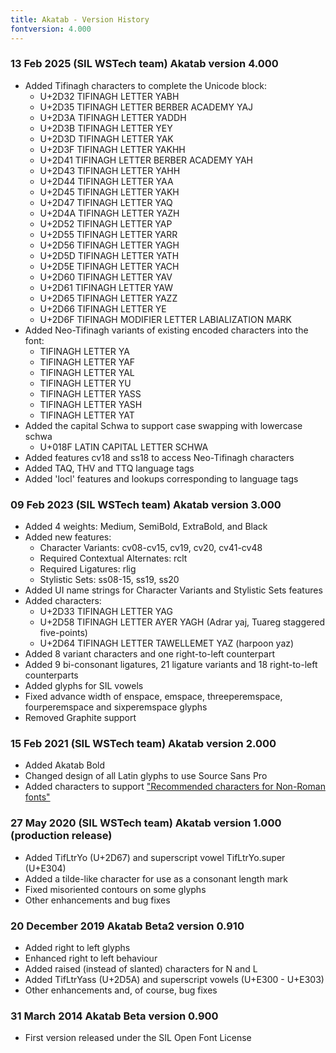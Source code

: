```yaml
---
title: Akatab - Version History
fontversion: 4.000
---
```


### 13 Feb 2025	(SIL WSTech team) Akatab version 4.000
- Added Tifinagh characters to complete the Unicode block: 
    - U+2D32 TIFINAGH LETTER YABH
    - U+2D35 TIFINAGH LETTER BERBER ACADEMY YAJ
    - U+2D3A TIFINAGH LETTER YADDH
    - U+2D3B TIFINAGH LETTER YEY
    - U+2D3D TIFINAGH LETTER YAK
    - U+2D3F TIFINAGH LETTER YAKHH
    - U+2D41 TIFINAGH LETTER BERBER ACADEMY YAH
    - U+2D43 TIFINAGH LETTER YAHH
    - U+2D44 TIFINAGH LETTER YAA
    - U+2D45 TIFINAGH LETTER YAKH
    - U+2D47 TIFINAGH LETTER YAQ
    - U+2D4A TIFINAGH LETTER YAZH
    - U+2D52 TIFINAGH LETTER YAP
    - U+2D55 TIFINAGH LETTER YARR
    - U+2D56 TIFINAGH LETTER YAGH
    - U+2D5D TIFINAGH LETTER YATH
    - U+2D5E TIFINAGH LETTER YACH
    - U+2D60 TIFINAGH LETTER YAV
    - U+2D61 TIFINAGH LETTER YAW
    - U+2D65 TIFINAGH LETTER YAZZ
    - U+2D66 TIFINAGH LETTER YE
    - U+2D6F TIFINAGH MODIFIER LETTER LABIALIZATION MARK
- Added Neo-Tifinagh variants of existing encoded characters into the font: 
    - TIFINAGH LETTER YA
    - TIFINAGH LETTER YAF
    - TIFINAGH LETTER YAL
    - TIFINAGH LETTER YU
    - TIFINAGH LETTER YASS
    - TIFINAGH LETTER YASH
    - TIFINAGH LETTER YAT 
 - Added the capital Schwa to support case swapping with lowercase schwa
    - U+018F LATIN CAPITAL LETTER SCHWA
- Added features cv18 and ss18 to access Neo-Tifinagh characters
- Added TAQ, THV and TTQ language tags
- Added 'locl' features and lookups corresponding to language tags

### 09 Feb 2023 (SIL WSTech team) Akatab version 3.000
- Added 4 weights: Medium, SemiBold, ExtraBold, and Black
- Added new features: 
    - Character Variants: cv08-cv15, cv19, cv20, cv41-cv48 
	- Required Contextual Alternates: rclt 
	- Required Ligatures: rlig 
	- Stylistic Sets: ss08-15, ss19, ss20
- Added UI name strings for Character Variants and Stylistic Sets features
- Added characters: 
    - U+2D33 TIFINAGH LETTER YAG
	- U+2D58 TIFINAGH LETTER AYER YAGH (Adrar yaj, Tuareg staggered five-points)
	- U+2D64 TIFINAGH LETTER TAWELLEMET YAZ (harpoon yaz)
- Added 8 variant characters and one right-to-left counterpart
- Added 9 bi-consonant ligatures, 21 ligature variants and 18 right-to-left counterparts
- Added glyphs for SIL vowels
- Fixed advance width of enspace, emspace, threeperemspace, fourperemspace and sixperemspace glyphs
- Removed Graphite support

### 15 Feb 2021 (SIL WSTech team) Akatab version 2.000
- Added Akatab Bold
- Changed design of all Latin glyphs to use Source Sans Pro
- Added characters to support ["Recommended characters for Non-Roman fonts"](https://scriptsource.org/entry/gg5wm9hhd3)

### 27 May 2020 (SIL WSTech team) Akatab version 1.000 (production release)
- Added TifLtrYo (U+2D67) and superscript vowel TifLtrYo.super (U+E304)
- Added a tilde-like character for use as a consonant length mark
- Fixed misoriented contours on some glyphs
- Other enhancements and bug fixes

### 20 December 2019  Akatab Beta2 version 0.910
- Added right to left glyphs
- Enhanced right to left behaviour
- Added raised (instead of slanted) characters for N and L 
- Added TifLtrYass (U+2D5A) and superscript vowels (U+E300 - U+E303)
- Other enhancements and, of course, bug fixes

### 31 March 2014  Akatab Beta version 0.900
- First version released under the SIL Open Font License
